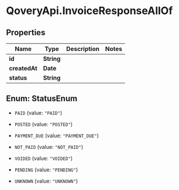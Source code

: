 # QoveryApi.InvoiceResponseAllOf

## Properties

Name | Type | Description | Notes
------------ | ------------- | ------------- | -------------
**id** | **String** |  | 
**createdAt** | **Date** |  | 
**status** | **String** |  | 



## Enum: StatusEnum


* `PAID` (value: `"PAID"`)

* `POSTED` (value: `"POSTED"`)

* `PAYMENT_DUE` (value: `"PAYMENT_DUE"`)

* `NOT_PAID` (value: `"NOT_PAID"`)

* `VOIDED` (value: `"VOIDED"`)

* `PENDING` (value: `"PENDING"`)

* `UNKNOWN` (value: `"UNKNOWN"`)




